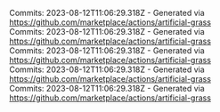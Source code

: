 Commits: 2023-08-12T11:06:29.318Z - Generated via https://github.com/marketplace/actions/artificial-grass
<br>
Commits: 2023-08-12T11:06:29.318Z - Generated via https://github.com/marketplace/actions/artificial-grass
<br>
Commits: 2023-08-12T11:06:29.318Z - Generated via https://github.com/marketplace/actions/artificial-grass
<br>
Commits: 2023-08-12T11:06:29.318Z - Generated via https://github.com/marketplace/actions/artificial-grass
<br>
Commits: 2023-08-12T11:06:29.318Z - Generated via https://github.com/marketplace/actions/artificial-grass
<br>
